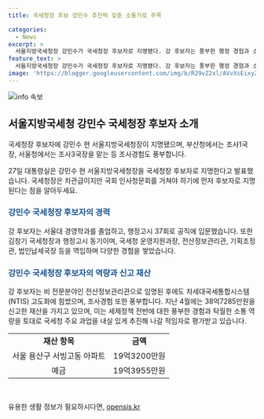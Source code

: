 ```yaml
---
title: 국세청장 후보 강민수 추진력 갖춘 소통가로 주목

categories:
  - News
excerpt: >
  서울지방국세청장 강민수가 국세청장 후보자로 지명됐다. 강 후보자는 풍부한 행정 경험과 소통력으로 주목받고, 국세청 주요 과업을 추진할 적임자로 평가받고 있다. 서울대 경영학과 출신인 강 후보자는 경영학과 행정고시를 마치고 국세청에서 다양한 직책을 역임했으며, 과거 재산으로 38억7285만원을 신고한 바 있다. 대통령실은 강 후보자를 풍부한 경험과 소통 역량을 갖춘 국세청장으로 소개했다.
feature_text: >
  서울지방국세청장 강민수가 국세청장 후보자로 지명됐다. 강 후보자는 풍부한 행정 경험과 소통력으로 주목받고, 국세청 주요 과업을 추진할 적임자로 평가받고 있다. 서울대 경영학과 출신인 강 후보자는 경영학과 행정고시를 마치고 국세청에서 다양한 직책을 역임했으며, 과거 재산으로 38억7285만원을 신고한 바 있다. 대통령실은 강 후보자를 풍부한 경험과 소통 역량을 갖춘 국세청장으로 소개했다.
image: 'https://blogger.googleusercontent.com/img/b/R29vZ2xl/AVvXsEixyZcFfHzMRdzZMjFBmAUKJYCLCGyLL1o632UiGVXcaFdKo_bkvkuCioo0uUKlGfBVcT3P84aROyZIXSBEx3Aw5nCQ3pTgDom1WDC4m8eifvWiAmWEEVb4x6G_l8C0QH225ldMjyaFvpxGEBGNO37VmDTDMHGhJPq73UglMfDca1-0aw/s1600/blogspot.png'
---
```


<p><img src="https://blogger.googleusercontent.com/img/b/R29vZ2xl/AVvXsEixyZcFfHzMRdzZMjFBmAUKJYCLCGyLL1o632UiGVXcaFdKo_bkvkuCioo0uUKlGfBVcT3P84aROyZIXSBEx3Aw5nCQ3pTgDom1WDC4m8eifvWiAmWEEVb4x6G_l8C0QH225ldMjyaFvpxGEBGNO37VmDTDMHGhJPq73UglMfDca1-0aw/s1600/blogspot.png" alt="info 속보" /></p>

<h2 data-ke-size="size26">서울지방국세청 강민수 국세청장 후보자 소개</h2>

<p>국세청장 후보자에 강민수 현 서울지방국세청장이 지명됐으며, 부산청에서는 조사1국장, 서울청에서는 조사3국장을 맡는 등 조사경험도 풍부합니다.</p>

<p data-ke-size="size16">27일 대통령실은 강민수 현 서울지방국세청장을 국세청장 후보자로 지명한다고 발표했습니다. 국세청장은 차관급이지만 국회 인사청문회를 거쳐야 하기에 먼저 후보자로 지명된다는 점을 알아두세요. </p>

<h3><b><span style="color: #1a5490;">강민수 국세청장 후보자의 경력</span></b></h3>

<p>강 후보자는 서울대 경영학과를 졸업하고, 행정고시 37회로 공직에 입문했습니다. 또한 김창기 국세청장과 행정고시 동기이며, 국세청 운영지원과장, 전산정보관리관, 기획조정관, 법인납세국장 등을 역임하며 다양한 경험을 쌓았습니다.</p>

<h3><b><span style="color: #1a5490;">강민수 국세청장 후보자의 역량과 신고 재산</span></b></h3>

<p>강 후보자는 비 전문분야인 전산정보관리관으로 임명된 후에도 차세대국세통합시스템(NTIS) 고도화에 힘썼으며, 조사경험 또한 풍부합니다. 지난 4월에는 38억7285만원을 신고한 재산을 가지고 있으며, 이는 세제정책 전반에 대한 풍부한 경험과 탁월한 소통 역량을 토대로 국세청 주요 과업을 내실 있게 추진해 나갈 적임자로 평가받고 있습니다.</p>

<table>
   <tbody>
      <tr>
         <td style="text-align: center; height: 17px;"><b>재산 항목</b></td>
         <td style="text-align: center; height: 17px;"><b>금액</b></td>
      </tr>
      <tr>
         <td style="text-align: center; height: 17px;">서울 용산구 서빙고동 아파트</td>
         <td style="text-align: center; height: 17px;">19억3200만원</td>
      </tr>
      <tr>
         <td style="text-align: center; height: 17px;">예금</td>
         <td style="text-align: center; height: 17px;">19억3955만원</td>
      </tr>
   </tbody>
</table>

<p data-ke-size="size16">&nbsp;</p>
유용한 생활 정보가 필요하시다면, <a href="https://opensis.kr" rel="dofollow">opensis.kr</a>



